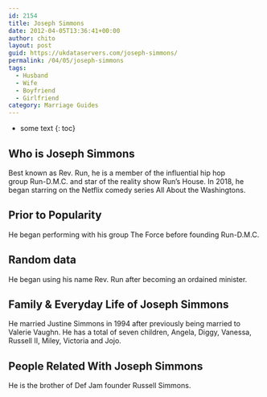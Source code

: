 ```yaml
---
id: 2154
title: Joseph Simmons
date: 2012-04-05T13:36:41+00:00
author: chito
layout: post
guid: https://ukdataservers.com/joseph-simmons/
permalink: /04/05/joseph-simmons
tags:
  - Husband
  - Wife
  - Boyfriend
  - Girlfriend
category: Marriage Guides
---
```


* some text
{: toc}
          
          
## Who is  Joseph Simmons
                  
                  
                  
Best known as Rev. Run, he is a member of the influential hip hop group Run-D.M.C. and star of the reality show Run&#8217;s House. In 2018, he began starring on the Netflix comedy series All About the Washingtons.
                  
                
                
                
## Prior to Popularity 
                  
                  
                  
He began performing with his group The Force before founding Run-D.M.C.
                  
                
                
                
## Random data 
                  
                  
                  
He began using his name Rev. Run after becoming an ordained minister.
                  
                
                
                
## Family & Everyday Life of Joseph Simmons
                  
                  
                  
He married Justine Simmons in 1994 after previously being married to Valerie Vaughn. He has a total of seven children, Angela, Diggy, Vanessa, Russell II, Miley, Victoria and Jojo.
                  
                
                
                
## People Related With  Joseph Simmons
                  
                  
                  
He is the brother of Def Jam founder Russell Simmons.
                  
                
              
            
          
          
          
    
    
  
